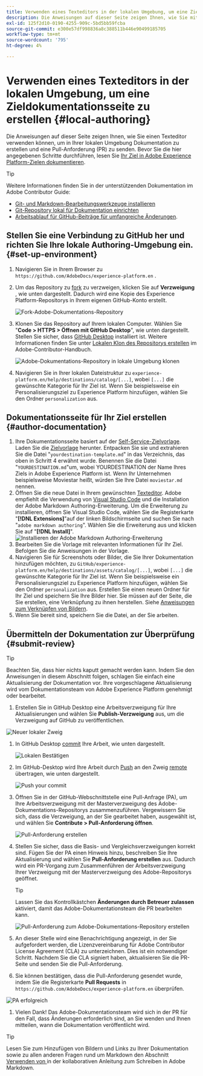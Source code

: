 ```yaml
---
title: Verwenden eines Texteditors in der lokalen Umgebung, um eine Zieldokumentationsseite zu erstellen
description: Die Anweisungen auf dieser Seite zeigen Ihnen, wie Sie mit einem Texteditor in Ihrer lokalen Umgebung eine Dokumentationsseite für Ihr Experience Platform-Ziel erstellen und zur Überprüfung senden können.
exl-id: 125f2d10-0190-4255-909c-5bd5bb59fcba
source-git-commit: e300e57df998836a8c388511b446e90499185705
workflow-type: tm+mt
source-wordcount: '795'
ht-degree: 4%

---
```


# Verwenden eines Texteditors in der lokalen Umgebung, um eine Zieldokumentationsseite zu erstellen {#local-authoring}

Die Anweisungen auf dieser Seite zeigen Ihnen, wie Sie einen Texteditor verwenden können, um in Ihrer lokalen Umgebung Dokumentation zu erstellen und eine Pull-Anforderung (PR) zu senden. Bevor Sie die hier angegebenen Schritte durchführen, lesen Sie [Ihr Ziel in Adobe Experience Platform-Zielen dokumentieren](./documentation-instructions.md).

>[!TIP]
>
>Weitere Informationen finden Sie in der unterstützenden Dokumentation im Adobe Contributor Guide:
>* [Git- und Markdown-Bearbeitungswerkzeuge installieren](https://experienceleague.adobe.com/docs/contributor/contributor-guide/setup/install-tools.html)
>* [ Git-Repository lokal für Dokumentation einrichten](https://experienceleague.adobe.com/docs/contributor/contributor-guide/setup/local-repo.html)
>* [Arbeitsablauf für GitHub-Beiträge für umfangreiche Änderungen](https://experienceleague.adobe.com/docs/contributor/contributor-guide/setup/full-workflow.html).

## Stellen Sie eine Verbindung zu GitHub her und richten Sie Ihre lokale Authoring-Umgebung ein. {#set-up-environment}

1. Navigieren Sie in Ihrem Browser zu `https://github.com/AdobeDocs/experience-platform.en` .
2. Um das Repository zu [fork](https://experienceleague.adobe.com/docs/contributor/contributor-guide/setup/local-repo.html#fork-the-repository) zu verzweigen, klicken Sie auf **Verzweigung** , wie unten dargestellt. Dadurch wird eine Kopie des Experience Platform-Repositorys in Ihrem eigenen GitHub-Konto erstellt.

   ![Fork-Adobe-Dokumentations-Repository](../assets/docs-framework/ssd-fork-repository.gif)

3. Klonen Sie das Repository auf Ihrem lokalen Computer. Wählen Sie &quot;**Code > HTTPS > Öffnen mit GitHub Desktop**&quot;, wie unten dargestellt. Stellen Sie sicher, dass [GitHub Desktop](https://desktop.github.com/) installiert ist. Weitere Informationen finden Sie unter [Lokalen Klon des Repositorys erstellen](https://experienceleague.adobe.com/docs/contributor/contributor-guide/setup/local-repo.html#create-a-local-clone-of-the-repository) im Adobe-Contributor-Handbuch.

   ![Adobe-Dokumentations-Repository in lokale Umgebung klonen](../assets/docs-framework/clone-local.png)

4. Navigieren Sie in Ihrer lokalen Dateistruktur zu `experience-platform.en/help/destinations/catalog/[...]`, wobei `[...]` die gewünschte Kategorie für Ihr Ziel ist. Wenn Sie beispielsweise ein Personalisierungsziel zu Experience Platform hinzufügen, wählen Sie den Ordner `personalization` aus.

## Dokumentationsseite für Ihr Ziel erstellen {#author-documentation}

1. Ihre Dokumentationsseite basiert auf der [Self-Service-Zielvorlage](../docs-framework/self-service-template.md). Laden Sie die [Zielvorlage](../assets/docs-framework/yourdestination-template.zip) herunter. Entpacken Sie sie und extrahieren Sie die Datei &quot;`yourdestination-template.md`&quot; in das Verzeichnis, das oben in Schritt 4 erwähnt wurde.  Benennen Sie die Datei &quot;`YOURDESTINATION.md`&quot;um, wobei YOURDESTINATION der Name Ihres Ziels in Adobe Experience Platform ist. Wenn Ihr Unternehmen beispielsweise Moviestar heißt, würden Sie Ihre Datei `moviestar.md` nennen.
2. Öffnen Sie die neue Datei in Ihrem gewünschten [Texteditor](https://experienceleague.adobe.com/docs/contributor/contributor-guide/setup/install-tools.html#understand-markdown-editors). Adobe empfiehlt die Verwendung von [Visual Studio Code](https://code.visualstudio.com/) und die Installation der Adobe Markdown Authoring-Erweiterung. Um die Erweiterung zu installieren, öffnen Sie Visual Studio Code, wählen Sie die Registerkarte &quot;**[!DNL Extensions]**&quot;auf der linken Bildschirmseite und suchen Sie nach &quot;`adobe markdown authoring`&quot;. Wählen Sie die Erweiterung aus und klicken Sie auf &quot;**[!DNL Install]**&quot;.
   ![Installieren der Adobe Markdown Authoring-Erweiterung](../assets/docs-framework/install-adobe-markdown-extension.gif)
3. Bearbeiten Sie die Vorlage mit relevanten Informationen für Ihr Ziel. Befolgen Sie die Anweisungen in der Vorlage.
4. Navigieren Sie für Screenshots oder Bilder, die Sie Ihrer Dokumentation hinzufügen möchten, zu `GitHub/experience-platform.en/help/destinations/assets/catalog/[...]`, wobei `[...]` die gewünschte Kategorie für Ihr Ziel ist. Wenn Sie beispielsweise ein Personalisierungsziel zu Experience Platform hinzufügen, wählen Sie den Ordner `personalization` aus. Erstellen Sie einen neuen Ordner für Ihr Ziel und speichern Sie Ihre Bilder hier. Sie müssen auf der Seite, die Sie erstellen, eine Verknüpfung zu ihnen herstellen. Siehe [Anweisungen zum Verknüpfen von Bildern](https://experienceleague.adobe.com/docs/contributor/contributor-guide/writing-essentials/linking.html#link-to-images).
5. Wenn Sie bereit sind, speichern Sie die Datei, an der Sie arbeiten.

## Übermitteln der Dokumentation zur Überprüfung {#submit-review}

>[!TIP]
>
>Beachten Sie, dass hier nichts kaputt gemacht werden kann. Indem Sie den Anweisungen in diesem Abschnitt folgen, schlagen Sie einfach eine Aktualisierung der Dokumentation vor. Ihre vorgeschlagene Aktualisierung wird vom Dokumentationsteam von Adobe Experience Platform genehmigt oder bearbeitet.

1. Erstellen Sie in GitHub Desktop eine Arbeitsverzweigung für Ihre Aktualisierungen und wählen Sie **Publish-Verzweigung** aus, um die Verzweigung auf GitHub zu veröffentlichen.

![Neuer lokaler Zweig](../assets/docs-framework/new-branch-local.gif)

1. In GitHub Desktop [commit](https://docs.github.com/en/free-pro-team@latest/github/getting-started-with-github/github-glossary#commit) Ihre Arbeit, wie unten dargestellt.

   ![Lokalen Bestätigen](../assets/docs-framework/commit-local.png)

1. Im GitHub-Desktop wird Ihre Arbeit durch [Push](https://docs.github.com/en/free-pro-team@latest/github/getting-started-with-github/github-glossary#push) an den Zweig [remote](https://docs.github.com/en/free-pro-team@latest/github/getting-started-with-github/github-glossary#remote) übertragen, wie unten dargestellt.

   ![Push your commit](../assets/docs-framework/push-local-to-remote.png)

1. Öffnen Sie in der GitHub-Webschnittstelle eine Pull-Anfrage (PA), um Ihre Arbeitsverzweigung mit der Masterverzweigung des Adobe-Dokumentations-Repositorys zusammenzuführen. Vergewissern Sie sich, dass die Verzweigung, an der Sie gearbeitet haben, ausgewählt ist, und wählen Sie **Contribute > Pull-Anforderung öffnen**.

   ![Pull-Anforderung erstellen](../assets/docs-framework/ssd-create-pull-request-1.gif)

1. Stellen Sie sicher, dass die Basis- und Vergleichsverzweigungen korrekt sind. Fügen Sie der PA einen Hinweis hinzu, beschreiben Sie Ihre Aktualisierung und wählen Sie **Pull-Anforderung erstellen** aus. Dadurch wird ein PR-Vorgang zum Zusammenführen der Arbeitsverzweigung Ihrer Verzweigung mit der Masterverzweigung des Adobe-Repositorys geöffnet.
   >[!TIP]
   >
   >Lassen Sie das Kontrollkästchen **Änderungen durch Betreuer zulassen** aktiviert, damit das Adobe-Dokumentationsteam die PR bearbeiten kann.

   ![Pull-Anforderung zum Adobe-Dokumentations-Repository erstellen](../assets/docs-framework/ssd-create-pull-request-2.png)

1. An dieser Stelle wird eine Benachrichtigung angezeigt, in der Sie aufgefordert werden, die Lizenzvereinbarung für Adobe Contributor License Agreement (CLA) zu unterzeichnen. Dies ist ein notwendiger Schritt. Nachdem Sie die CLA signiert haben, aktualisieren Sie die PR-Seite und senden Sie die Pull-Anforderung.

1. Sie können bestätigen, dass die Pull-Anforderung gesendet wurde, indem Sie die Registerkarte **Pull Requests** in `https://github.com/AdobeDocs/experience-platform.en` überprüfen.

![PA erfolgreich](../assets/docs-framework/ssd-pr-successful.png)

1. Vielen Dank! Das Adobe-Dokumentationsteam wird sich in der PR für den Fall, dass Änderungen erforderlich sind, an Sie wenden und Ihnen mitteilen, wann die Dokumentation veröffentlicht wird.

>[!TIP]
>
>Lesen Sie zum Hinzufügen von Bildern und Links zu Ihrer Dokumentation sowie zu allen anderen Fragen rund um Markdown den Abschnitt [Verwenden von ](https://experienceleague.adobe.com/docs/contributor/contributor-guide/writing-essentials/markdown.html) in der kollaborativen Anleitung zum Schreiben in Adobe Markdown.
